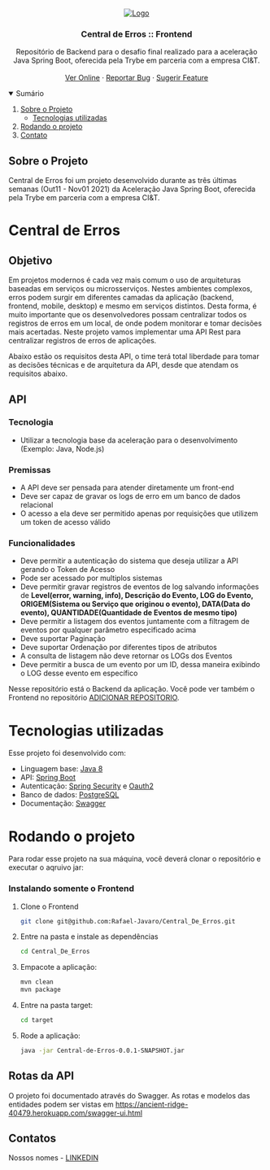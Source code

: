 


<!-- PROJECT LOGO -->
<br />
<p align="center">
  <a href="https://github.com/Rafael-Javaro/Central_De_Erros">
    <img src="src/assets/logo.gif" alt="Logo" >
  </a>

  <h3 align="center">Central de Erros :: Frontend</h3>

  <p align="center">
    Repositório de Backend para o desafio final realizado para a aceleração Java Spring Boot, oferecida pela Trybe em parceria com a empresa CI&T.
    <br />
    <br />
    <a href="https://ancient-ridge-40479.herokuapp.com//user">Ver Online</a>
    ·
    <a href="https://github.com/Rafael-Javaro/Central_De_Erros/issues">Reportar Bug</a>
    ·
    <a href="https://github.com/Rafael-Javaro/Central_De_Erros/issues">Sugerir Feature</a>
  </p>
</p>



<!-- TABLE OF CONTENTS -->
<details open="open">
  <summary>Sumário</summary>
  <ol>
    <li>
      <a href="#sobre-o-projeto">Sobre o Projeto</a>
      <ul>
        <li><a href="#tecnologias-utilizadas">Tecnologias utilizadas</a></li>
      </ul>
    </li>
    <li>
      <a href="#rodando-o-projeto">Rodando o projeto</a>
    </li>
    <li><a href="#contato">Contato</a></li>
  </ol>
</details>



<!-- ABOUT THE PROJECT -->
## Sobre o Projeto

Central de Erros foi um projeto desenvolvido durante as três últimas semanas (Out11 - Nov01  2021) da Aceleração Java Spring Boot, oferecida pela Trybe em parceria com a empresa CI&T.

# Central de Erros

## Objetivo
Em projetos modernos é cada vez mais comum o uso de arquiteturas baseadas em serviços ou microsserviços. Nestes ambientes complexos, erros podem surgir em diferentes camadas da aplicação (backend, frontend, mobile, desktop) e mesmo em serviços distintos. Desta forma, é muito importante que os desenvolvedores possam centralizar todos os registros de erros em um local, de onde podem monitorar e tomar decisões mais acertadas. Neste projeto vamos implementar uma API Rest para centralizar registros de erros de aplicações.

Abaixo estão os requisitos desta API, o time terá total liberdade para tomar as decisões técnicas e de arquitetura da API, desde que atendam os requisitos abaixo.

## API

### Tecnologia
- Utilizar a tecnologia base da aceleração para o desenvolvimento (Exemplo: Java, Node.js)

### Premissas
- A API deve ser pensada para atender diretamente um front-end
- Deve ser capaz de gravar os logs de erro em um banco de dados relacional
- O acesso a ela deve ser permitido apenas por requisições que utilizem um token de acesso válido

### Funcionalidades
- Deve permitir a autenticação do sistema que deseja utilizar a API gerando o Token de Acesso
- Pode ser acessado por multiplos sistemas
- Deve permitir gravar registros de eventos de log salvando informações de **Level(error, warning, info), Descrição do Evento, LOG do Evento, ORIGEM(Sistema ou Serviço que originou o evento), DATA(Data do evento), QUANTIDADE(Quantidade de Eventos de mesmo tipo)**
- Deve permitir a listagem dos eventos juntamente com a filtragem de eventos por qualquer parâmetro especificado acima
- Deve suportar Paginação
- Deve suportar Ordenação por diferentes tipos de atributos
- A consulta de listagem não deve retornar os LOGs dos Eventos
- Deve permitir a busca de um evento por um ID, dessa maneira exibindo o LOG desse evento em específico

Nesse repositório está o Backend da aplicação. Você pode ver também o Frontend no repositório [ADICIONAR REPOSITORIO](#).

# Tecnologias utilizadas

Esse projeto foi desenvolvido com:

* Linguagem base: [Java 8](https://www.java.com/en/)
* API: [Spring Boot](https://spring.io/projects/spring-boot)
* Autenticação: [Spring Security](https://spring.io/projects/spring-security) e [Oauth2](https://oauth.net/2/)
* Banco de dados: [PostgreSQL](https://www.postgresql.org/)
* Documentação: [Swagger](https://swagger.io/)


<!-- GETTING STARTED -->
# Rodando o projeto

Para rodar esse projeto na sua máquina, você deverá clonar o repositório e executar o aqruivo jar:

### Instalando somente o Frontend

1. Clone o Frontend
   ```sh
   git clone git@github.com:Rafael-Javaro/Central_De_Erros.git
   ```
2. Entre na pasta e instale as dependências
   ```sh
   cd Central_De_Erros
   ```
3. Empacote a aplicação:
   ```sh
   mvn clean
   mvn package
   ```
4. Entre na pasta target:
   ```sh
   cd target
   ```
5. Rode a aplicação:
   ```sh
   java -jar Central-de-Erros-0.0.1-SNAPSHOT.jar 

   ```

## Rotas da API
O projeto foi documentado através do Swagger. As rotas e modelos das entidades podem ser vistas em https://ancient-ridge-40479.herokuapp.com/swagger-ui.html

<!-- CONTACT -->
## Contatos

Nossos nomes - [LINKEDIN](#)




